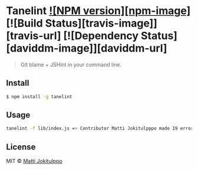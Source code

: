 # Tanelint [![NPM version][npm-image]][npm-url] [![Build Status][travis-image]][travis-url] [![Dependency Status][daviddm-image]][daviddm-url]
> Git blame + JSHint in your command line.


## Install

```sh
$ npm install -g tanelint
```


## Usage

```sh
tanelint -f lib/index.js => Contributor Matti Jokitulpppo made 19 errors!
```

## License

MIT © [Matti Jokitulppo](http://mattij.com)


[npm-url]: https://npmjs.org/package/tanelint
